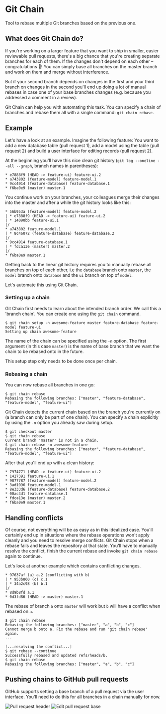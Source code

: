 # Git Chain

Tool to rebase multiple Git branches based on the previous one.

## What does Git Chain do?

If you're working on a larger feature that you want to ship in smaller, easier reviewable pull requests, there's a big chance
that you're creating separate branches for each of them. If the changes don't depend on each other – congratulations 🎉! 
You can simply base all branches on the master branch and work on them and merge without interference.

But if your second branch depends on changes in the first and your third branch on changes in the second you'll end up
doing a lot of manual rebases in case one of your base branches changes (e.g. because you addressed a comment in a review).

Git Chain can help you with automating this task. You can specify a chain of branches and rebase them all with a
single command: `git chain rebase`.

 
## Example

Let's have a look at an example. Imagine the following feature: You want to add a new database table (pull request 1), add a model
using the table (pull request 2) and build a user interface for editing records (pull request 2).

At the beginning you'll have this nice clean git history (`git log --oneline --all --graph`, branch names in parentheses):

```
* e7888f9 (HEAD -> feature-ui) feature-ui.2
* a743802 (feature-model) feature-model.1
* 9cc4914 (feature-database) feature-database.1
* f6ba0e9 (master) master.1
```

You continue work on your branches, your colleagues merge their changes into the master and after a while the git history
looks like this:

```
* 56b953a (feature-model) feature-model.2
| * e7888f9 (HEAD -> feature-ui) feature-ui.2
| * 14090bb feature-ui.1
|/  
* a743802 feature-model.1
| * 8c46072 (feature-database) feature-database.2
|/  
* 9cc4914 feature-database.1
| * fdca13e (master) master.2
|/  
* f6ba0e9 master.1
```

Getting back to the linear git history requires you to manually rebase all branches on top of each other, i.e the `database`
branch onto `master`, the `model` branch onto `database` and the `ui` branch on top of `model`.

Let's automate this using Git Chain.

### Setting up a chain

Git Chain first needs to learn about the intended branch order. We call this a 'branch chain'. You can create one using
the `git chain` command.

```
$ git chain setup -n awesome-feature master feature-database feature-model feature-ui
Setting up chain awesome-feature
```

The name of the chain can be specified using the `-n` option. The first argument (in this case `master`) is the name of
base branch that we want the chain to be rebased onto in the future.

This setup step only needs to be done once per chain.

### Rebasing a chain

You can now rebase all branches in one go:

```
$ git chain rebase
Rebasing the following branches: ["master", "feature-database", "feature-model", "feature-ui"]
```

Git Chain detects the current chain based on the branch you're currently on (a branch can only be part of one chain). You can
specify a chain explicitly by using the `-n` option you already saw during setup.

```
$ git checkout master
$ git chain rebase   
Current branch 'master' is not in a chain.
$ git chain rebase -n awesome-feature
Rebasing the following branches: ["master", "feature-database", "feature-model", "feature-ui"]
```

After that you'll end up with a clean history:

```
* 7974771 (HEAD -> feature-ui) feature-ui.2
* 1427391 feature-ui.1
* 9877787 (feature-model) feature-model.2
* 3ad1096 feature-model.1
* 8e333d6 (feature-database) feature-database.2
* 00ac4d1 feature-database.1
* fdca13e (master) master.2
* f6ba0e9 master.1
```

## Handling conflicts

Of course, not everything will be as easy as in this idealized case. You'll certainly end up in situations where the rebase 
operations won't apply cleanly and you need to resolve merge conflicts. Git Chain stops when a rebase fails and
leaves the repository at that state. You'll have to manually resolve the conflict, finish the current rebase and invoke
`git chain rebase` again to continue.

Let's look at another example which contains conflicting changes.

```
* 97637af (a) a.2 (conflicting with b)
| * 953b860 (c) c.1
| * 34a2c98 (b) b.1
|/  
* 8d9b8fd a.1
* 0d3fd86 (HEAD -> master) master.1
```

The rebase of branch `a` onto `master` will work but `b` will have a conflict when rebased on `a`.

```
$ git chain rebase
Rebasing the following branches: ["master", "a", "b", "c"]
Cannot merge b onto a. Fix the rebase and run 'git chain rebase' again. 
...

[...resolving the conflict...]
$ git rebase --continue
Successfully rebased and updated refs/heads/b.
$ git chain rebase
Rebasing the following branches: ["master", "a", "b", "c"]
```

## Pushing chains to GitHub pull requests

GitHub supports setting a base branch of a pull request via the user interface. You'll need to do this for all branches
in a chain manually for now.

![Pull request header](https://github.com/Shopify/git-chain/blob/master/docs/screenshot_pr_header.png)
![Edit pull request base](https://github.com/Shopify/git-chain/blob/master/docs/screenshot_pr_header_edit.png)
